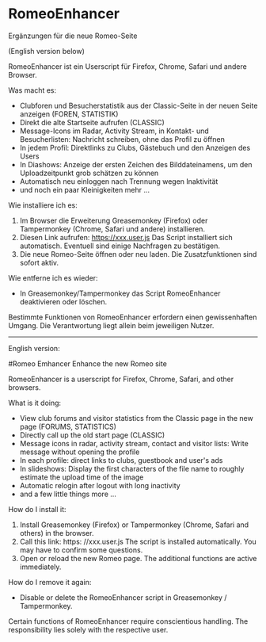 # RomeoEnhancer
Ergänzungen für die neue Romeo-Seite

(English version below)

RomeoEnhancer ist ein Userscript für Firefox, Chrome, Safari und andere Browser.

Was macht es:
- Clubforen und Besucherstatistik aus der Classic-Seite in der neuen Seite anzeigen (FOREN, STATISTIK)
- Direkt die alte Startseite aufrufen (CLASSIC)
- Message-Icons im Radar, Activity Stream, in Kontakt- und Besucherlisten: Nachricht schreiben, ohne das Profil zu öffnen
- In jedem Profil: Direktlinks zu Clubs, Gästebuch und den Anzeigen des Users
- In Diashows: Anzeige der ersten Zeichen des Bilddateinamens, um den Uploadzeitpunkt grob schätzen zu können 
- Automatisch neu einloggen nach Trennung wegen Inaktivität
- und noch ein paar Kleinigkeiten mehr ...

Wie installiere ich es:
1. Im Browser die Erweiterung Greasemonkey (Firefox) oder Tampermonkey (Chrome, Safari und andere) installieren.
2. Diesen Link aufrufen: https://xxx.user.js Das Script installiert sich automatisch. Eventuell sind einige Nachfragen zu bestätigen.
3. Die neue Romeo-Seite öffnen oder neu laden. Die Zusatzfunktionen sind sofort aktiv.

Wie entferne ich es wieder:
- In Greasemonkey/Tampermonkey das Script RomeoEnhancer deaktivieren oder löschen.

Bestimmte Funktionen von RomeoEnhancer erfordern einen gewissenhaften Umgang. Die Verantwortung liegt allein beim jeweiligen Nutzer.

-----------------------------
English version:

#Romeo Emhancer
Enhance the new Romeo site

RomeoEnhancer is a userscript for Firefox, Chrome, Safari, and other browsers.

What is it doing:
- View club forums and visitor statistics from the Classic page in the new page (FORUMS, STATISTICS)
- Directly call up the old start page (CLASSIC)
- Message icons in radar, activity stream, contact and visitor lists: Write message without opening the profile
- In each profile: direct links to clubs, guestbook and user's ads
- In slideshows: Display the first characters of the file name to roughly estimate the upload time of the image
- Automatic relogin after logout with long inactivity
- and a few little things more ...

How do I install it:
1. Install Greasemonkey (Firefox) or Tampermonkey (Chrome, Safari and others) in the browser.
2. Call this link: https: //xxx.user.js The script is installed automatically. You may have to confirm some questions.
3. Open or reload the new Romeo page. The additional functions are active immediately.

How do I remove it again:
- Disable or delete the RomeoEnhancer script in Greasemonkey / Tampermonkey.

Certain functions of RomeoEnhancer require conscientious handling. The responsibility lies solely with the respective user.
